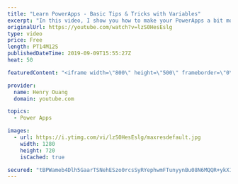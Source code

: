 ```yaml
---
title: "Learn PowerApps - Basic Tips & Tricks with Variables"
excerpt: "In this video, I show you how to make your PowerApps a bit more efficient. I give basic information on how references in cells and formulas work between PowerApps Screen.  Utilizing variables and references instead of hard-coded information within your applications will save you a lot of headache in"
originalUrl: https://youtube.com/watch?v=lzS0HesEslg
type: video
price: Free
length: PT14M12S
publishedDateTime: 2019-09-09T15:55:27Z
heat: 50

featuredContent: "<iframe width=\"800\" height=\"500\" frameborder=\"0\" src=\"https://www.youtube.com/embed/lzS0HesEslg\" allow=\"accelerometer; autoplay; encrypted-media; gyroscope; picture-in-picture\" allowfullscreen></iframe>"

provider:
  name: Henry Ouang
  domain: youtube.com

topics:
  - Power Apps

images:
  - url: https://i.ytimg.com/vi/lzS0HesEslg/maxresdefault.jpg
    width: 1280
    height: 720
    isCached: true

secured: "tBPWameb4Dlh5GaarTSNehESzo0rcsSyRYephwmFTunyynBu08N6MQQR+ykX1VMVwnV/naGtJzMDuuZiMrJZvPEdWXJpwldqEYT5jf6W5GafAxAvWsu39djXco+hxMqKuCdRXaoEjPbWlbVB/IvIUNkK/r5Ij0ZuvUMLw8KwqnH0LS1AFJSAne/VH4tX0TP/Uyz+nzEVoqi2eN9A7mYyeQiiWco1ST7wK6lcnrv1bsoIvoprsPNXhgrOJfyEz34ar47+lPq/rXtZOxHHlOqsLpjxtR5EpyBH7uPQTkW/nQmUNmSX7SMjFr0OQxzZV79DpKmqCQim7SLqcc36DwHA53pJ2M/P3SZvJI24RMtsLhYG5SubteJr+VScXz6ANaUS9gq/7NuEKLKvsKB3tkaYcw==;wxiZWAi/mUFvkp2vj9ZTmQ=="
---
```


